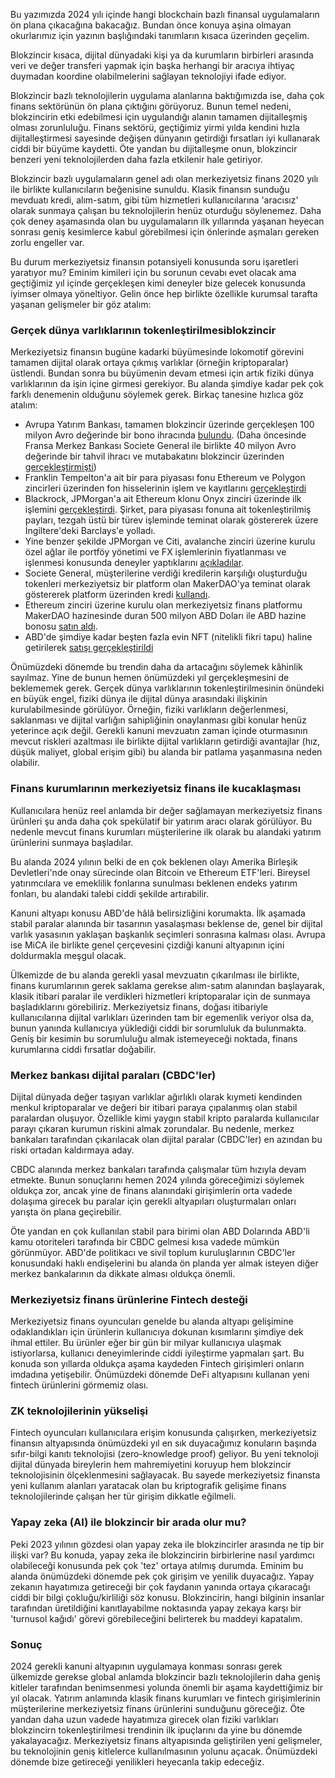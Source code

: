 Bu yazımızda 2024 yılı içinde hangi blockchain bazlı finansal uygulamaların ön plana çıkacağına bakacağız. Bundan önce konuya aşina olmayan okurlarımız için yazının başlığındaki tanımların kısaca üzerinden geçelim. 

Blokzincir kısaca, dijital dünyadaki kişi ya da kurumların birbirleri arasında veri ve değer transferi yapmak için başka herhangi bir aracıya ihtiyaç duymadan koordine olabilmelerini sağlayan teknolojiyi ifade ediyor. 

Blokzincir bazlı teknolojilerin uygulama alanlarına baktığımızda ise, daha çok finans sektörünün ön plana çıktığını görüyoruz. Bunun temel nedeni, blokzincirin etki edebilmesi için uygulandığı alanın tamamen dijitalleşmiş olması zorunluluğu. Finans sektörü, geçtiğimiz yirmi yılda kendini hızla dijitalleştirmesi sayesinde değişen dünyanın getirdiği fırsatları iyi kullanarak ciddi bir büyüme kaydetti. Öte yandan bu dijitalleşme onun, blokzincir benzeri yeni teknolojilerden daha fazla etkilenir hale getiriyor. 

Blokzincir bazlı uygulamaların genel adı olan merkeziyetsiz finans 2020 yılı ile birlikte kullanıcıların beğenisine sunuldu. Klasik finansın sunduğu mevduatı kredi, alım-satım, gibi tüm hizmetleri kullanıcılarına 'aracısız' olarak sunmaya çalışan bu teknolojilerin henüz oturduğu söylenemez. Daha çok deney aşamasında olan bu uygulamaların ilk yıllarında yaşanan heyecan sonrası geniş kesimlerce kabul görebilmesi için önlerinde aşmaları gereken zorlu engeller var. 

Bu durum merkeziyetsiz finansın potansiyeli konusunda soru işaretleri yaratıyor mu? Eminim kimileri için bu sorunun cevabı evet olacak ama geçtiğimiz yıl içinde gerçekleşen kimi deneyler bize gelecek konusunda iyimser olmaya yöneltiyor. Gelin önce hep birlikte özellikle kurumsal tarafta yaşanan gelişmeler bir göz atalım: 

### Gerçek dünya varlıklarının tokenleştirilmesiblokzincir
Merkeziyetsiz finansın bugüne kadarki büyümesinde lokomotif görevini tamamen dijital olarak ortaya çıkmış varlıklar (örneğin kriptoparalar) üstlendi. Bundan sonra bu büyümenin devam etmesi için artık fiziki dünya varlıklarının da işin içine girmesi gerekiyor. Bu alanda şimdiye kadar pek çok farklı denemenin olduğunu söylemek gerek. Birkaç tanesine hızlıca göz atalım: 

- Avrupa Yatırım Bankası, tamamen blokzincir üzerinde gerçekleşen 100 milyon Avro değerinde bir bono ihracında [bulundu](https://news.bloomberglaw.com/banking-law/eu-investment-arm-offers-two-year-notes-in-debut-blockchain-deal). (Daha öncesinde Fransa Merkez Bankası Societe General ile birlikte 40 milyon Avro değerinde bir tahvil ihracı ve mutabakatını blokzincir üzerinden [gerçekleştirmişti](https://www.ledgerinsights.com/banque-de-france-tests-digital-euro-cbdc-bonds-societe-generale/))
- Franklin Tempelton'a ait bir para piyasası fonu Ethereum ve Polygon zincirleri üzerinden fon hisselerinin işlem ve kayıtlarını [gerçekleştirdi](https://www.franklintempleton.com/press-releases/news-room/2023/franklin-templeton-money-market-fund-launches-on-polygon-blockchain)
- Blackrock, JPMorgan'a ait Ethereum klonu Onyx zinciri üzerinde ilk işlemini [gerçekleştirdi](https://www.forbes.com/sites/digital-assets/2023/10/17/blackrock-and-jpmorgan-are-quietly-are-quietly-laying-the-groundwork-for-the-next-bitcoin-ethereum-xrp-and-crypto-price-bull-run/). Şirket, para piyasası fonuna ait tokenleştirilmiş payları, tezgah üstü bir türev işleminde teminat olarak göstererek üzere İngiltere'deki Barclays'e yolladı. 
- Yine benzer şekilde JPMorgan ve Citi, avalanche zinciri üzerine kurulu özel ağlar ile portföy yönetimi ve FX işlemlerinin fiyatlanması ve işlenmesi konusunda deneyler yaptıklarını [açıkladılar](https://thedefiant.io/jp-morgan-s-onyx-teams-up-with-avalanche-to-automate-portfolio-management). 
- Societe General, müşterilerine verdiği kredilerin karşılığı oluşturduğu tokenleri merkeziyetsiz bir platform olan MakerDAO'ya teminat olarak göstererek platform üzerinden kredi [kullandı](https://www.sgforge.com/refinancing-dai-stablecoin-defi-makerdao/).
- Ethereum zinciri üzerine kurulu olan merkeziyetsiz finans platformu MakerDAO hazinesinde duran 500 milyon ABD Doları ile ABD hazine bonosu [satın aldı](https://www.coindesk.com/business/2022/10/06/stablecoin-issuer-makerdao-allocates-500m-for-treasuries-corporate-bond-investment/). 
- ABD'de şimdiye kadar beşten fazla evin NFT (nitelikli fikri tapu) haline getirilerek [satışı gerçekleştirildi](https://nftnow.com/news/roofstock-onchain-origin-story-sell-third-property-via-nft-marketplace/)

Önümüzdeki dönemde bu trendin daha da artacağını söylemek kâhinlik sayılmaz.  Yine de bunun hemen önümüzdeki yıl gerçekleşmesini de beklememek gerek. Gerçek dünya varlıklarının tokenleştirilmesinin önündeki en büyük engel, fiziki dünya ile dijital dünya arasındaki ilişkinin kurulabilmesinde görülüyor. Örneğin, fiziki varlıkların değerlenmesi, saklanması ve dijital varlığın sahipliğinin onaylanması gibi konular henüz yeterince açık değil. Gerekli kanuni mevzuatın zaman içinde oturmasının mevcut riskleri azaltması ile birlikte dijital varlıkların getirdiği avantajlar (hız, düşük maliyet, global erişim gibi) bu alanda bir patlama yaşanmasına neden olabilir. 

### Finans kurumlarının merkeziyetsiz finans ile kucaklaşması
Kullanıcılara henüz reel anlamda bir değer sağlamayan merkeziyetsiz finans ürünleri şu anda daha çok spekülatif bir yatırım aracı olarak görülüyor. Bu nedenle mevcut finans kurumları müşterilerine ilk olarak bu alandaki yatırım ürünlerini sunmaya başladılar. 

Bu alanda 2024 yılının belki de en çok beklenen olayı  Amerika Birleşik Devletleri'nde onay sürecinde olan Bitcoin ve Ethereum ETF'leri. Bireysel yatırımcılara ve emeklilik fonlarına sunulması beklenen endeks yatırım fonları, bu alandaki talebi ciddi şekilde artırabilir. 

Kanuni altyapı konusu ABD'de hâlâ belirsizliğini korumakta. İlk aşamada stabil paralar alanında bir tasarının yasalaşması beklense de, genel bir dijital varlık yasasının yaklaşan başkanlık seçimleri sonrasına kalması olası. Avrupa ise MiCA ile birlikte genel çerçevesini çizdiği kanuni altyapının içini doldurmakla meşgul olacak. 

Ülkemizde de bu alanda gerekli yasal mevzuatın çıkarılması ile birlikte, finans kurumlarının gerek saklama gerekse alım-satım alanından başlayarak, klasik itibari paralar ile verdikleri hizmetleri kriptoparalar için de sunmaya başladıklarını görebiliriz. Merkeziyetsiz finans, doğası itibariyle kullanıcılarına dijital varlıkları üzerinden tam bir egemenlik veriyor olsa da, bunun yanında kullanıcıya yüklediği ciddi bir sorumluluk da bulunmakta. Geniş bir kesimin bu sorumluluğu almak istemeyeceği noktada, finans kurumlarına ciddi fırsatlar doğabilir. 

### Merkez bankası dijital paraları (CBDC'ler)
Dijital dünyada değer taşıyan varlıklar ağırlıklı olarak kıymeti kendinden menkul kriptoparalar ve değeri bir itibari paraya çıpalanmış olan stabil paralardan oluşuyor. Özellikle kimi yaygın stabil kripto paralarda kullanıcılar parayı çıkaran kurumun riskini almak zorundalar. Bu nedenle, merkez bankaları tarafından çıkarılacak olan dijital paralar (CBDC'ler) en azından bu riski ortadan kaldırmaya aday. 

CBDC alanında merkez bankaları tarafında çalışmalar tüm hızıyla devam etmekte. Bunun sonuçlarını hemen 2024 yılında göreceğimizi söylemek oldukça zor, ancak yine de finans alanındaki girişimlerin orta vadede dolaşıma girecek bu paralar için gerekli altyapıları oluşturmaları onları yarışta ön plana geçirebilir. 

Öte yandan en çok kullanılan stabil para birimi olan ABD Dolarında  ABD'li kamu otoriteleri tarafında bir CBDC gelmesi kısa vadede mümkün görünmüyor. ABD'de politikacı ve sivil toplum kuruluşlarının CBDC'ler konusundaki haklı endişelerini bu alanda ön planda yer almak isteyen diğer merkez bankalarının da dikkate alması oldukça önemli. 

### Merkeziyetsiz finans ürünlerine Fintech desteği
Merkeziyetsiz finans oyuncuları genelde bu alanda altyapı gelişimine odaklandıkları için ürünlerin kullanıcıya dokunan kısımlarını şimdiye dek ihmal ettiler. Bu ürünler eğer bir gün bir milyar kullanıcıya ulaşmak istiyorlarsa, kullanıcı deneyimlerinde ciddi iyileştirme yapmaları şart.  Bu konuda son yıllarda oldukça aşama kaydeden Fintech girişimleri onların imdadına yetişebilir. Önümüzdeki dönemde DeFi altyapısını kullanan yeni fintech ürünlerini görmemiz olası. 

### ZK teknolojilerinin yükselişi
Fintech oyuncuları kullanıcılara erişim konusunda çalışırken, merkeziyetsiz finansın altyapısında önümüzdeki yıl en sık duyacağımız konuların başında sıfır-bilgi kanıtı teknolojisi (zero-knowledge proof) geliyor. Bu yeni teknoloji dijital dünyada bireylerin hem mahremiyetini koruyup hem blokzincir teknolojisinin ölçeklenmesini sağlayacak. Bu sayede merkeziyetsiz finansta yeni kullanım alanları yaratacak olan bu kriptografik gelişime finans teknolojilerinde çalışan her tür girişim dikkatle eğilmeli.

### Yapay zeka (AI) ile blokzincir bir arada olur mu?
Peki 2023 yılının gözdesi olan yapay zeka ile blokzincirler arasında ne tip bir ilişki var? Bu konuda, yapay zeka ile blokzincirin birbirlerine nasıl yardımcı olabileceği konusunda pek çok 'tez' ortaya atılmış durumda. Eminim bu alanda önümüzdeki dönemde pek çok girişim ve yenilik duyacağız. Yapay zekanın hayatımıza getireceği bir çok faydanın yanında ortaya çıkaracağı ciddi bir bilgi çokluğu/kirliliği söz konusu. Blokzincirin, hangi bilginin insanlar tarafından üretildiğini kanıtlayabilme noktasında yapay zekaya karşı bir 'turnusol kağıdı' görevi görebileceğini belirterek bu maddeyi kapatalım.

### Sonuç
2024 gerekli kanuni altyapının uygulamaya konması sonrası gerek ülkemizde gerekse global anlamda blokzincir bazlı teknolojilerin daha geniş kitleler tarafından benimsenmesi yolunda önemli bir aşama kaydettiğimiz bir yıl olacak. Yatırım anlamında klasik finans kurumları ve fintech girişimlerinin müşterilerine merkeziyetsiz finans ürünlerini sunduğunu göreceğiz. Öte yandan daha uzun vadede hayatımıza girecek olan fiziki varlıkları blokzincirn tokenleştirilmesi trendinin ilk ipuçlarını da yine bu dönemde yakalayacağız. Merkeziyetsiz finans altyapısında geliştirilen yeni gelişmeler, bu teknolojinin geniş kitlelerce kullanılmasının yolunu açacak. Önümüzdeki dönemde bize getireceği yenilikleri heyecanla takip edeceğiz. 
